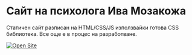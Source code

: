 # Сайт на психолога Ива Мозакожа
Статичен сайт разписан на HTML/CSS/JS използвайки готова CSS библиотека.
Все още е в процес на разработване.

 [![Open Site](https://img.shields.io/badge/Отвори-Сайта-brightgreen?style=for-the-badge)](https://nkashev.github.io/ivamozakova.com/)
